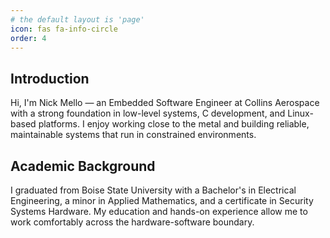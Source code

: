 ```yaml
---
# the default layout is 'page'
icon: fas fa-info-circle
order: 4
---
```


## Introduction

Hi, I'm Nick Mello — an Embedded Software Engineer at Collins Aerospace with a
strong foundation in low-level systems, C development, and Linux-based
platforms. I enjoy working close to the metal and building reliable,
maintainable systems that run in constrained environments.

## Academic Background

I graduated from Boise State University with a Bachelor's in Electrical
Engineering, a minor in Applied Mathematics, and a certificate in Security
Systems Hardware. My education and hands-on experience allow me to work
comfortably across the hardware-software boundary.

